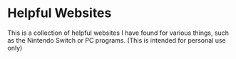 # Helpful Websites

This is a collection of helpful websites I have found for various things, such as the Nintendo Switch or PC programs. (This is intended for personal use only)
